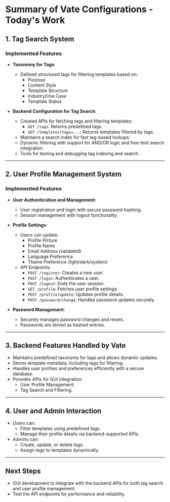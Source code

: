 
# Summary of Vate Configurations - Today's Work

## 1. **Tag Search System**
### **Implemented Features**
- **Taxonomy for Tags**:
  - Defined structured tags for filtering templates based on:
    - Purpose
    - Content Style
    - Template Structure
    - Industry/Use Case
    - Template Status

- **Backend Configuration for Tag Search**:
  - Created APIs for fetching tags and filtering templates:
    - `GET /tags`: Returns predefined tags.
    - `GET /templates?tags=...`: Returns templates filtered by tags.
  - Maintains a search index for fast tag-based lookups.
  - Dynamic filtering with support for AND/OR logic and free-text search integration.
  - Tools for testing and debugging tag indexing and search.

---

## 2. **User Profile Management System**
### **Implemented Features**
- **User Authentication and Management**:
  - User registration and login with secure password hashing.
  - Session management with logout functionality.

- **Profile Settings**:
  - Users can update:
    - Profile Picture
    - Profile Name
    - Email Address (validated)
    - Language Preference
    - Theme Preference (light/dark/system)
  - API Endpoints:
    - `POST /register`: Creates a new user.
    - `POST /login`: Authenticates a user.
    - `POST /logout`: Ends the user session.
    - `GET /profile`: Fetches user profile settings.
    - `POST /profile/update`: Updates profile details.
    - `POST /password/change`: Handles password updates securely.

- **Password Management**:
  - Securely manages password changes and resets.
  - Passwords are stored as hashed entries.

---

## 3. **Backend Features Handled by Vate**
- Maintains predefined taxonomy for tags and allows dynamic updates.
- Stores template metadata, including tags for filtering.
- Handles user profiles and preferences efficiently with a secure database.
- Provides APIs for GUI integration:
  - User Profile Management.
  - Tag Search and Filtering.

---

## 4. **User and Admin Interaction**
- Users can:
  - Filter templates using predefined tags.
  - Manage their profile details via backend-supported APIs.
- Admins can:
  - Create, update, or delete tags.
  - Assign tags to templates dynamically.

---

## Next Steps
- GUI development to integrate with the backend APIs for both tag search and user profile management.
- Test the API endpoints for performance and reliability.
